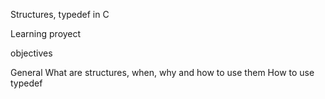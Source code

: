 Structures, typedef  in C

Learning proyect

objectives 

General
What are structures, when, why and how to use them
How to use typedef

